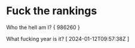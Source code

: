 # Fuck the rankings

Who the hell am I?
{ 986260 }

What fucking year is it?
[ 2024-01-12T09:57:38Z ]
